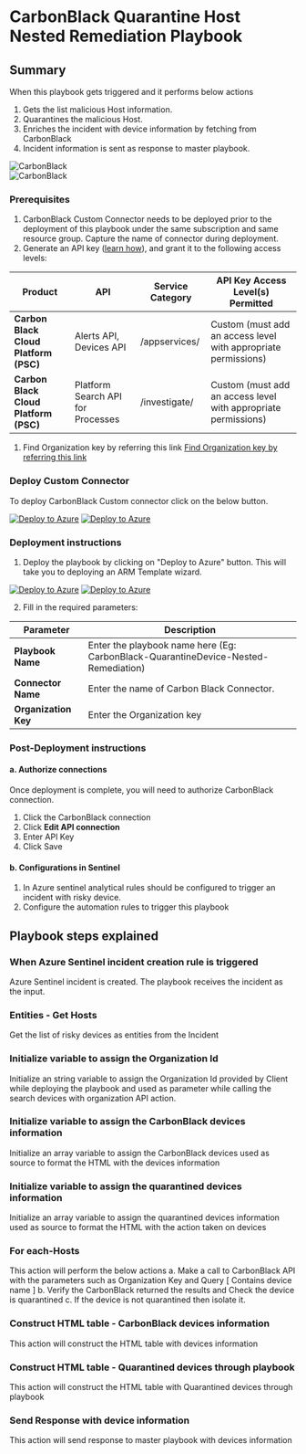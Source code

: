 # CarbonBlack Quarantine Host Nested Remediation Playbook
 ## Summary
 When this playbook gets triggered and it performs below actions
 1. Gets the list malicious Host information.
 2. Quarantines the malicious Host.
 2. Enriches the incident with device information by fetching from CarbonBlack
 2. Incident information is sent as response to master playbook.

![CarbonBlack](./Images/PlaybookDesignerLight.png)<br>
![CarbonBlack](./Images/PlaybookDesignerDark.png)<br>

### Prerequisites 
1. CarbonBlack Custom Connector needs to be deployed prior to the deployment of this playbook under the same subscription and same resource group. Capture the name of connector during deployment.
2. Generate an API key ([learn how](https://developer.carbonblack.com/reference/carbon-black-cloud/authentication/#creating-an-api-key)), and grant it to the following access levels:

| **Product** | **API** | **Service Category** | **API Key Access Level(s) Permitted** |
| --------- | -------------- | ----------------- | ------------------------------------ |
| **Carbon Black Cloud Platform (PSC)** | Alerts API, Devices API | /appservices/ | Custom (must add an access level with appropriate permissions) |
| **Carbon Black Cloud Platform (PSC)** | Platform Search API for Processes | /investigate/ | Custom (must add an access level with appropriate permissions) |

1. Find Organization key by referring this link [ Find Organization key by referring this link ](https://defense.conferdeploy.net/settings/connectors)

### Deploy Custom Connector

To deploy CarbonBlack Custom connector click on the below button.

[![Deploy to Azure](https://aka.ms/deploytoazurebutton)](https://portal.azure.com/#create/Microsoft.Template/uri/https%3A%2F%2Fraw.githubusercontent.com%2FAzure%2FAzure-Sentinel%2Fmaster%2FPlaybooks%2FCarbonBlack%2FCarbonBlackConnector%2Fazuredeploy.json) [![Deploy to Azure](https://aka.ms/deploytoazuregovbutton)](https://portal.azure.com/#create/Microsoft.Template/uri/https%3A%2F%2Fraw.githubusercontent.com%2FAzure%2FAzure-Sentinel%2Fmaster%2FPlaybooks%2FCarbonBlack%2FCarbonBlackConnector%2Fazuredeploy.json)

### Deployment instructions 
1. Deploy the playbook by clicking on "Deploy to Azure" button. This will take you to deploying an ARM Template wizard.

[![Deploy to Azure](https://aka.ms/deploytoazurebutton)](https://portal.azure.com/#create/Microsoft.Template/uri/https%3A%2F%2Fraw.githubusercontent.com%2FAzure%2FAzure-Sentinel%2Ftree%2Fmaster%2FMasterPlaybooks%2FRemediation-Host%2FCarbonBlack-Remediation-Host%2Fazuredeploy.json)
[![Deploy to Azure](https://aka.ms/deploytoazuregovbutton)](https://portal.azure.com/#create/Microsoft.Template/uri/https%3A%2F%2Fraw.githubusercontent.com%2FAzure%2FAzure-Sentinel%2Ftree%2Fmaster%2FMasterPlaybooks%2FRemediation-Host%2FCarbonBlack-Remediation-Host%2Fazuredeploy.json)


2. Fill in the required parameters:

|Parameter|Description|
|--------------|--------------|
|**Playbook Name**| Enter the playbook name here (Eg: CarbonBlack-QuarantineDevice-Nested-Remediation)|
|**Connector Name**|Enter the name of Carbon Black Connector.|
|**Organization Key**| Enter the Organization key|
    
### Post-Deployment instructions 
#### a. Authorize connections
Once deployment is complete, you will need to authorize CarbonBlack connection.
1.	Click the CarbonBlack connection
2.  Click **Edit API connection**
3.  Enter API Key
4.  Click Save


#### b. Configurations in Sentinel
1. In Azure sentinel analytical rules should be configured to trigger an incident with risky device.
2. Configure the automation rules to trigger this playbook


## Playbook steps explained

### When Azure Sentinel incident creation rule is triggered
Azure Sentinel incident is created. The playbook receives the incident as the input.

### Entities - Get Hosts
Get the list of risky devices as entities from the Incident

### Initialize variable to assign the Organization Id
Initialize an string variable to assign the Organization Id provided by Client while deploying the playbook and used as parameter while calling the search devices with organization API action.

### Initialize variable to assign the CarbonBlack devices information
Initialize an array variable to assign the CarbonBlack devices used as source to format the HTML with the devices information

### Initialize variable to assign the quarantined devices information
Initialize an array variable to assign the quarantined devices information used as source to format the HTML with the action taken on devices

### For each-Hosts
This action will perform the below actions
 a. Make a call to CarbonBlack API with the parameters such as Organization Key and Query [ Contains device name ]
 b. Verify the CarbonBlack returned the results and Check the device is quarantined
 c. If the device is not quarantined then isolate it.

### Construct HTML table - CarbonBlack devices information
This action will construct the HTML table with devices information

### Construct HTML table - Quarantined devices through playbook
This action will construct the HTML table with Quarantined devices through playbook

### Send Response with device information
This action will send response to master playbook with devices information


